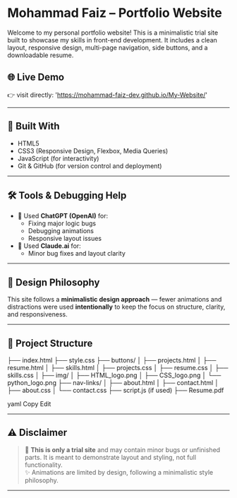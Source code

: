 # Mohammad Faiz – Portfolio Website

Welcome to my personal portfolio website! This is a minimalistic trial site built to showcase my skills in front-end development. It includes a clean layout, responsive design, multi-page navigation, side buttons, and a downloadable resume.

## 🌐 Live Demo

👉 visit directly: 'https://mohammad-faiz-dev.github.io/My-Website/'  

---

## 🔧 Built With

- HTML5
- CSS3 (Responsive Design, Flexbox, Media Queries)
- JavaScript (for interactivity)
- Git & GitHub (for version control and deployment)

---

## 🛠️ Tools & Debugging Help

- 🧠 Used **ChatGPT (OpenAI)** for:
  - Fixing major logic bugs
  - Debugging animations
  - Responsive layout issues
- 🤖 Used **Claude.ai** for:
  - Minor bug fixes and layout clarity

---

## 🎨 Design Philosophy

This site follows a **minimalistic design approach** — fewer animations and distractions were used **intentionally** to keep the focus on structure, clarity, and responsiveness.

---

## 📁 Project Structure

├── index.html
├── style.css
├── buttons/
│ ├── projects.html
│ ├── resume.html
│ ├── skills.html
│ ├── projects.css
│ ├── resume.css
│ ├── skills.css
│ ├── img/
│ ├── HTML_logo.png
│ ├── CSS_logo.png
│ └── python_logo.png
├── nav-links/
│ ├── about.html
│ ├── contact.html
│ ├── about.css
│ └── contact.css
├── script.js (if used)
├── Resume.pdf

yaml
Copy
Edit

---

## ⚠️ Disclaimer

> 🧪 **This is only a trial site** and may contain minor bugs or unfinished parts. It is meant to demonstrate layout and styling, not full functionality.  
> ✨ Animations are limited by design, following a minimalistic style philosophy.

---
